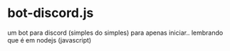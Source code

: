# bot-discord.js
um bot para discord (simples do simples) para apenas iniciar.. lembrando que é em nodejs (javascript)
